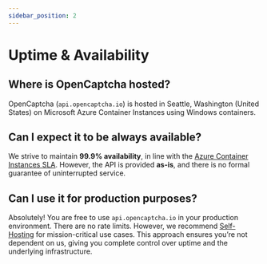 ```yaml
---
sidebar_position: 2
---
```


# Uptime & Availability

## Where is OpenCaptcha hosted?
OpenCaptcha (`api.opencaptcha.io`) is hosted in Seattle, Washington (United States) on Microsoft Azure Container Instances using Windows containers.

## Can I expect it to be always available?
We strive to maintain **99.9% availability**, in line with the [Azure Container Instances SLA](https://azure.microsoft.com/en-us/support/legal/sla/container-instances/). However, the API is provided **as-is**, and there is no formal guarantee of uninterrupted service.

## Can I use it for production purposes?
Absolutely! You are free to use `api.opencaptcha.io` in your production environment. There are no rate limits. However, we recommend [Self-Hosting](self-hosting) for mission-critical use cases. This approach ensures you’re not dependent on us, giving you complete control over uptime and the underlying infrastructure.
